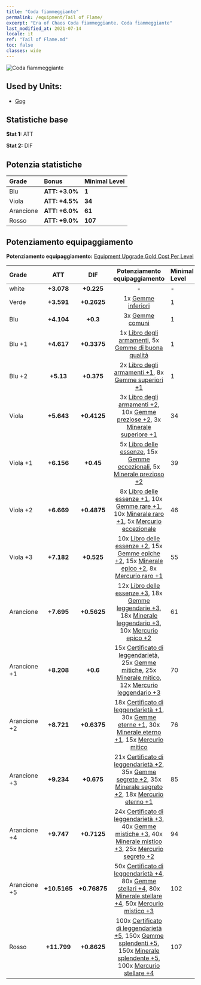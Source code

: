 ```yaml
---
title: "Coda fiammeggiante"
permalink: /equipment/Tail of Flame/
excerpt: "Era of Chaos Coda fiammeggiante. Coda fiammeggiante"
last_modified_at: 2021-07-14
locale: it
ref: "Tail of Flame.md"
toc: false
classes: wide
---
```


  ![Coda fiammeggiante](/images/e/e_5023.png)

## Used by Units:

* [Gog](/it/units/Gog/) 


## Statistiche base
 **Stat 1:** ATT

 **Stat 2:** DIF

## Potenzia statistiche

  |     Grade    |   Bonus | Minimal Level | 
  |:-------------|:--------|:--------------| 
  | Blu | **ATT: +3.0%** | **1** | 
  | Viola | **ATT: +4.5%** | **34** | 
  | Arancione | **ATT: +6.0%** | **61** | 
  | Rosso | **ATT: +9.0%** | **107** | 


## Potenziamento equipaggiamento
 **Potenziamento equipaggiamento:** [Equipment Upgrade Gold Cost Per Level](/equipment/EquipmentUpgradeCostPerLevel/) 

  |          Grade      | ATT | DIF | Potenziamento equipaggiamento | Minimal Level |
  |:--------------------|:---------:|:---------:|:----------------:|:--------------|
  | white | **+3.078** | **+0.225** | - | - |
  | Verde | **+3.591** | **+0.2625** | 1x [Gemme inferiori](/ItemsIT/mat_4/) | 1 |
  | Blu | **+4.104** | **+0.3** | 3x [Gemme comuni](/ItemsIT/mat_10/) | 1 |
  | Blu +1 | **+4.617** | **+0.3375** | 1x [Libro degli armamenti](/ItemsIT/mat_18/), 5x [Gemme di buona qualità](/ItemsIT/mat_16/) | 1 |
  | Blu +2 | **+5.13** | **+0.375** | 2x [Libro degli armamenti +1](/ItemsIT/mat_25/), 8x [Gemme superiori +1](/ItemsIT/mat_23/) | 1 |
  | Viola | **+5.643** | **+0.4125** | 3x [Libro degli armamenti +2](/ItemsIT/mat_32/), 10x [Gemme preziose +2](/ItemsIT/mat_30/), 3x [Minerale superiore +1](/ItemsIT/mat_19/) | 34 |
  | Viola +1 | **+6.156** | **+0.45** | 5x [Libro delle essenze](/ItemsIT/mat_39/), 15x [Gemme eccezionali](/ItemsIT/mat_37/), 5x [Minerale prezioso +2](/ItemsIT/mat_26/) | 39 |
  | Viola +2 | **+6.669** | **+0.4875** | 8x [Libro delle essenze +1](/ItemsIT/mat_46/), 10x [Gemme rare +1](/ItemsIT/mat_44/), 10x [Minerale raro +1](/ItemsIT/mat_40/), 5x [Mercurio eccezionale](/ItemsIT/mat_35/) | 46 |
  | Viola +3 | **+7.182** | **+0.525** | 10x [Libro delle essenze +2](/ItemsIT/mat_53/), 15x [Gemme epiche +2](/ItemsIT/mat_51/), 15x [Minerale epico +2](/ItemsIT/mat_47/), 8x [Mercurio raro +1](/ItemsIT/mat_42/) | 55 |
  | Arancione | **+7.695** | **+0.5625** | 12x [Libro delle essenze +3](/ItemsIT/mat_60/), 18x [Gemme leggendarie +3](/ItemsIT/mat_58/), 18x [Minerale leggendario +3](/ItemsIT/mat_54/), 10x [Mercurio epico +2](/ItemsIT/mat_49/) | 61 |
  | Arancione +1 | **+8.208** | **+0.6** | 15x [Certificato di leggendarietà](/ItemsIT/mat_67/), 25x [Gemme mitiche](/ItemsIT/mat_65/), 25x [Minerale mitico](/ItemsIT/mat_61/), 12x [Mercurio leggendario +3](/ItemsIT/mat_56/) | 70 |
  | Arancione +2 | **+8.721** | **+0.6375** | 18x [Certificato di leggendarietà +1](/ItemsIT/mat_74/), 30x [Gemme eterne +1](/ItemsIT/mat_72/), 30x [Minerale eterno +1](/ItemsIT/mat_68/), 15x [Mercurio mitico](/ItemsIT/mat_63/) | 76 |
  | Arancione +3 | **+9.234** | **+0.675** | 21x [Certificato di leggendarietà +2](/ItemsIT/mat_81/), 35x [Gemme segrete +2](/ItemsIT/mat_79/), 35x [Minerale segreto +2](/ItemsIT/mat_75/), 18x [Mercurio eterno +1](/ItemsIT/mat_70/) | 85 |
  | Arancione +4 | **+9.747** | **+0.7125** | 24x [Certificato di leggendarietà +3](/ItemsIT/mat_88/), 40x [Gemme mistiche +3](/ItemsIT/mat_86/), 40x [Minerale mistico +3](/ItemsIT/mat_82/), 25x [Mercurio segreto +2](/ItemsIT/mat_77/) | 94 |
  | Arancione +5 | **+10.5165** | **+0.76875** | 50x [Certificato di leggendarietà +4](/ItemsIT/mat_95/), 80x [Gemme stellari +4](/ItemsIT/mat_93/), 80x [Minerale stellare +4](/ItemsIT/mat_89/), 50x [Mercurio mistico +3](/ItemsIT/mat_84/) | 102 |
  | Rosso | **+11.799** | **+0.8625** | 100x [Certificato di leggendarietà +5](/ItemsIT/mat_102/), 150x [Gemme splendenti +5](/ItemsIT/mat_100/), 150x [Minerale splendente +5](/ItemsIT/mat_96/), 100x [Mercurio stellare +4](/ItemsIT/mat_91/) | 107 |

